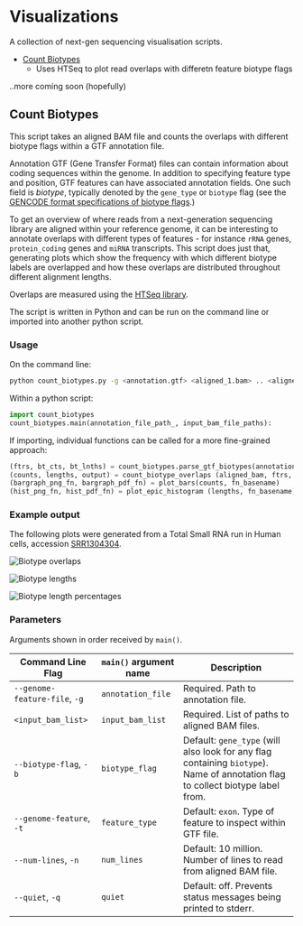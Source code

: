 Visualizations
==============

A collection of next-gen sequencing visualisation scripts.

* [Count Biotypes](#count-biotypes)
	* Uses HTSeq to plot read overlaps with differetn feature biotype flags

..more coming soon (hopefully)

## Count Biotypes

This script takes an aligned BAM file and counts the overlaps with
different biotype flags within a GTF annotation file.

Annotation GTF (Gene Transfer Format) files can contain information about
coding sequences within the genome. In addition to specifying feature type
and position, GTF features can have associated annotation fields. One such
field is *biotype*, typically denoted by the `gene_type` or `biotype` flag
(see the [GENCODE format specifications of biotype flags](http://www.gencodegenes.org/gencode_biotypes.html).)

To get an overview of where reads from a next-generation sequencing library
are aligned within your reference genome, it can be interesting to annotate
overlaps with different types of features - for instance `rRNA` genes,
`protein_coding` genes and `miRNA` transcripts. This script does just that,
generating plots which show the frequency with which different biotype labels
are overlapped and how these overlaps are distributed throughout different
alignment lengths.

Overlaps are measured using the [HTSeq library](http://www-huber.embl.de/users/anders/HTSeq/doc/overview.html).

The script is written in Python and can be run on the command line or imported into another python script.

### Usage

On the command line:
```bash
python count_biotypes.py -g <annotation.gtf> <aligned_1.bam> .. <aligned_n.bam>
```

Within a python script:
```python
import count_biotypes
count_biotypes.main(annotation_file_path_, input_bam_file_paths):
```

If importing, individual functions can be called for a more 
fine-grained approach:
```python
(ftrs, bt_cts, bt_lnths) = count_biotypes.parse_gtf_biotypes(annotation_file_path)
(counts, lengths, output) = count_biotype_overlaps (aligned_bam, ftrs, bt_cts, bt_lnths)
(bargraph_png_fn, bargraph_pdf_fn) = plot_bars(counts, fn_basename)
(hist_png_fn, hist_pdf_fn) = plot_epic_histogram (lengths, fn_basename)
```

### Example output
The following plots were generated from a Total Small RNA run in Human cells,
accession [SRR1304304](http://www.ncbi.nlm.nih.gov/sra/?term=SRR1304304).

![Biotype overlaps](https://raw.githubusercontent.com/ewels/visualizations/master/examples/SRR1304304_trimmed_aligned_biotypeCounts.png)

![Biotype lengths](https://raw.githubusercontent.com/ewels/visualizations/master/examples/SRR1304304_trimmed_aligned_biotypeLengths.png)

![Biotype length percentages](https://raw.githubusercontent.com/ewels/visualizations/master/examples/SRR1304304_trimmed_aligned_biotypeLengthPercentages.png)

### Parameters

Arguments shown in order received by `main()`.

Command Line Flag | `main()` argument name | Description
----------------- | -------------------- | -----------
`--genome-feature-file`, `-g` | `annotation_file` | Required. Path to annotation file.
`<input_bam_list>` | `input_bam_list` | Required. List of paths to aligned BAM files.
`--biotype-flag`, `-b` | `biotype_flag` | Default: `gene_type` (will also look for any flag containing `biotype`). Name of annotation flag to collect biotype label from.
`--genome-feature`, `-t` | `feature_type` | Default: `exon`. Type of feature to inspect within GTF file.
`--num-lines`, `-n` | `num_lines` | Default: 10 million. Number of lines to read from aligned BAM file.
`--quiet`, `-q` | `quiet` | Default: off. Prevents status messages being printed to stderr.
